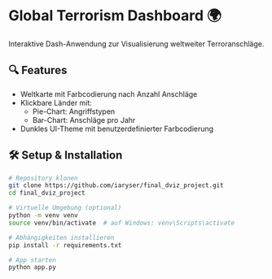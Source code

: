 # Global Terrorism Dashboard 🌍

Interaktive Dash-Anwendung zur Visualisierung weltweiter Terroranschläge.

## 🔍 Features

- Weltkarte mit Farbcodierung nach Anzahl Anschläge
- Klickbare Länder mit:
  - Pie-Chart: Angriffstypen
  - Bar-Chart: Anschläge pro Jahr
- Dunkles UI-Theme mit benutzerdefinierter Farbcodierung

## 🛠️ Setup & Installation

```bash
# Repository klonen
git clone https://github.com/iaryser/final_dviz_project.git
cd final_dviz_project

# Virtuelle Umgebung (optional)
python -m venv venv
source venv/bin/activate  # auf Windows: venv\Scripts\activate

# Abhängigkeiten installieren
pip install -r requirements.txt

# App starten
python app.py

